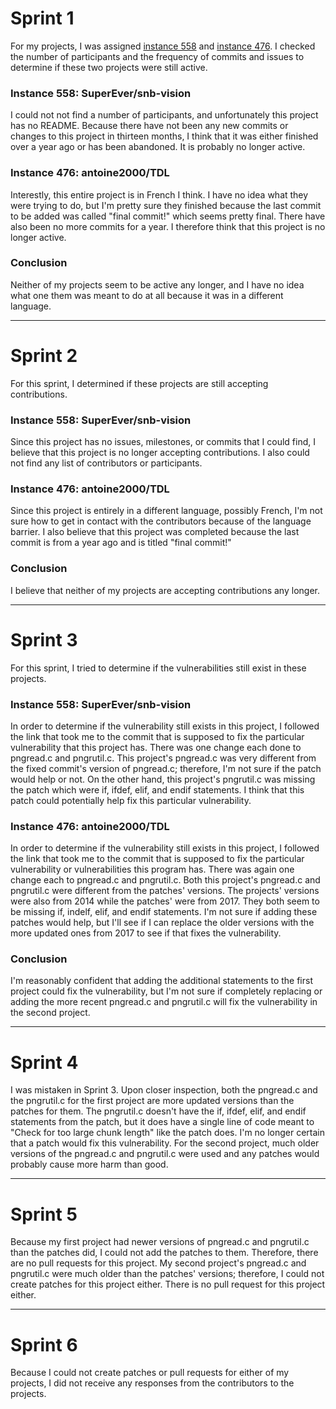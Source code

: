 # Sprint 1

For my projects, I was assigned [instance 558](https://github.com/SuperEver/snb-vision) and [instance 476](https://github.com/antoine2000/TDL). I checked 
the number of participants and the frequency of commits and issues to determine if these two projects were still active.

### Instance 558: SuperEver/snb-vision

I could not not find a number of participants, and unfortunately this project has no README. Because there have not been any new commits or changes to this
project in thirteen months, I think that it was either finished over a year ago or has been abandoned. It is probably no longer active.

### Instance 476: antoine2000/TDL

Interestly, this entire project is in French I think. I have no idea what they were trying to do, but I'm pretty sure they finished because the last commit
to be added was called "final commit!" which seems pretty final. There have also been no more commits for a year. I therefore think that this project is
no longer active. 

### Conclusion

Neither of my projects seem to be active any longer, and I have no idea what one them was meant to do at all because it was in a different language.

-------------

# Sprint 2

For this sprint, I determined if these projects are still accepting contributions. 

### Instance 558: SuperEver/snb-vision

Since this project has no issues, milestones, or commits that I could find, I believe that this project is no longer accepting contributions. I also 
could not find any list of contributors or participants. 

### Instance 476: antoine2000/TDL

Since this project is entirely in a different language, possibly French, I'm not sure how to get in contact with the contributors because of the 
language barrier. I also believe that this project was completed because the last commit is from a year ago and is titled "final commit!"

### Conclusion

I believe that neither of my projects are accepting contributions any longer. 

-------------------

# Sprint 3

For this sprint, I tried to determine if the vulnerabilities still exist in these projects.

### Instance 558: SuperEver/snb-vision

In order to determine if the vulnerability still exists in this project, I followed the link that took me to the commit that is supposed to fix the
particular vulnerability that this project has. There was one change each done to pngread.c and pngrutil.c. This project's pngread.c was very different
from the fixed commit's version of pngread.c; therefore, I'm not sure if the patch would help or not. On the other hand, this project's pngrutil.c was
missing the patch which were if, ifdef, elif, and endif statements. I think that this patch could potentially help fix this particular vulnerability. 

### Instance 476: antoine2000/TDL

In order to determine if the vulnerability still exists in this project, I followed the link that took me to the commit that is supposed to fix the
particular vulnerability or vulnerabilities this program has. There was again one change each to pngread.c and pngrutil.c. Both this project's pngread.c
and pngrutil.c were different from the patches' versions. The projects' versions were also from 2014 while the patches' were from 2017. They both seem to 
be missing if, indelf, elif, and endif statements. I'm not sure if adding these patches would help, but I'll see if I can replace the older versions with
the more updated ones from 2017 to see if that fixes the vulnerability. 

### Conclusion

I'm reasonably confident that adding the additional statements to the first project could fix the vulnerability, but I'm not sure if completely replacing
or adding the more recent pngread.c and pngrutil.c will fix the vulnerability in the second project.

-----------------

# Sprint 4

I was mistaken in Sprint 3. Upon closer inspection, both the pngread.c and the pngrutil.c for the first project are more updated versions than the 
patches for them. The pngrutil.c doesn't have the if, ifdef, elif, and endif statements from the patch, but it does have a single line of code meant 
to "Check for too large chunk length" like the patch does. I'm no longer certain that a patch would fix this vulnerability. For the second project, 
much older versions of the pngread.c and pngrutil.c were used and any patches would probably cause more harm than good. 

------------------

# Sprint 5

Because my first project had newer versions of pngread.c and pngrutil.c than the patches did, I could not add the patches to them. Therefore, 
there are no pull requests for this project. My second project's pngread.c and pngrutil.c were much older than the patches' versions; therefore, I 
could not create patches for this project either. There is no pull request for this project either. 

------------------

# Sprint 6

Because I could not create patches or pull requests for either of my projects, I did not receive any responses from the contributors to the projects. 
